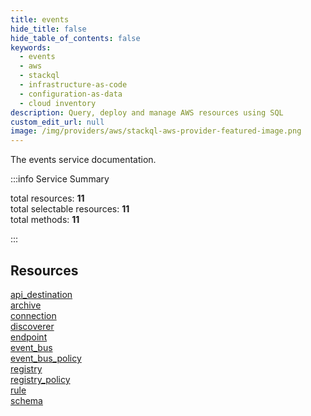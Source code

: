 ```yaml
---
title: events
hide_title: false
hide_table_of_contents: false
keywords:
  - events
  - aws
  - stackql
  - infrastructure-as-code
  - configuration-as-data
  - cloud inventory
description: Query, deploy and manage AWS resources using SQL
custom_edit_url: null
image: /img/providers/aws/stackql-aws-provider-featured-image.png
---
```


The events service documentation.

:::info Service Summary

<div class="row">
<div class="providerDocColumn">
<span>total resources:&nbsp;<b>11</b></span><br />
<span>total selectable resources:&nbsp;<b>11</b></span><br />
<span>total methods:&nbsp;<b>11</b></span><br />
</div>
</div>

:::

## Resources
<div class="row">
<div class="providerDocColumn">
<a href="/providers/aws/events/api_destination/">api_destination</a><br />
<a href="/providers/aws/events/archive/">archive</a><br />
<a href="/providers/aws/events/connection/">connection</a><br />
<a href="/providers/aws/events/discoverer/">discoverer</a><br />
<a href="/providers/aws/events/endpoint/">endpoint</a><br />
<a href="/providers/aws/events/event_bus/">event_bus</a>
</div>
<div class="providerDocColumn">
<a href="/providers/aws/events/event_bus_policy/">event_bus_policy</a><br />
<a href="/providers/aws/events/registry/">registry</a><br />
<a href="/providers/aws/events/registry_policy/">registry_policy</a><br />
<a href="/providers/aws/events/rule/">rule</a><br />
<a href="/providers/aws/events/schema/">schema</a>
</div>
</div>
